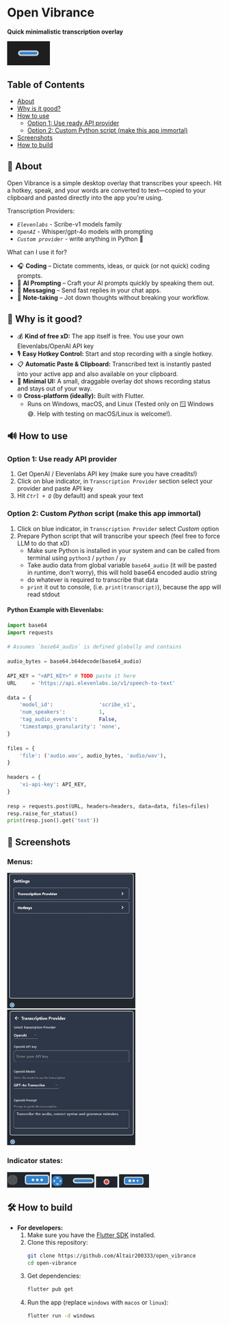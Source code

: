 # Open Vibrance

**Quick minimalistic transcription overlay**

<img src="./imgs/demo.gif" alt="Demo" width="100" />

## Table of Contents

- [About](#-about)
- [Why is it good?](#-why-is-it-good)
- [How to use](#-how-to-use)
  - [Option 1: Use ready API provider](#option-1-use-ready-api-provider)
  - [Option 2: Custom Python script (make this app immortal)](#option-2-custom-python-script-make-this-app-immortal)
- [Screenshots](#-screenshots)
- [How to build](#-how-to-build)

## 🚀 About


Open Vibrance is a simple desktop overlay that transcribes your speech. Hit a hotkey, speak, and your words are converted to text—copied to your clipboard and pasted directly into the app you're using.

Transcription Providers:
- *`Elevenlabs`* - Scribe-v1 models family
- *`OpenAI`* - Whisper/gpt-4o models with prompting
- *`Custom provider`* - write anything in Python 🐍

What can I use it for?

- 🎧 **Coding** – Dictate comments, ideas, or quick (or not quick) coding prompts.
- 🚀 **AI Prompting** – Craft your AI prompts quickly by speaking them out.
- 💬 **Messaging** – Send fast replies in your chat apps.
- 📝 **Note-taking** – Jot down thoughts without breaking your workflow.

## 💫 Why is it good?
- 💰 **Kind of free xD:** The app itself is free. You use your own Elevenlabs/OpenAI API key
- 🎙️ **Easy Hotkey Control:** Start and stop recording with a single hotkey.
- 📋 **Automatic Paste & Clipboard:** Transcribed text is instantly pasted into your active app and also available on your clipboard.
- 📌 **Minimal UI:** A small, draggable overlay dot shows recording status and stays out of your way.
- 🌐 **Cross-platform (ideally):** Built with Flutter. 
  - Runs on Windows, macOS, and Linux (Tested only on 🪟 Windows 😅. Help with testing on macOS/Linux is welcome!).

## 🔊 How to use

### Option 1: Use ready API provider

1. Get OpenAI / Elevenlabs API key (make sure you have creadits!)
2. Click on blue indicator, in `Transcription Provider` section select your provider and paste API key
3. Hit *`Ctrl + Q`* (by default) and speak your text

### Option 2: Custom *Python* script (make this app immortal)

1. Click on blue indicator, in `Transcription Provider` select *Custom* option
2. Prepare Python script that will transcribe your speech (feel free to force LLM to do that xD)
    - Make sure Python is installed in your system and can be called from terminal using `python3` / `python` / `py`
    - Take audio data from global variable `base64_audio` (it will be pasted in runtime, don't worry), this will hold base64 encoded audio string
    - do whatever is required to transcribe that data
    - `print` it out to console, (i.e. `print(transcript)`), because the app will read stdout


#### Python Example with Elevenlabs:

```python
import base64
import requests

# Assumes `base64_audio` is defined globally and contains

audio_bytes = base64.b64decode(base64_audio)

API_KEY = "<API_KEY>" # TODO paste it here
URL     = 'https://api.elevenlabs.io/v1/speech-to-text'

data = {
    'model_id':               'scribe_v1',
    'num_speakers':           1,
    'tag_audio_events':       False,
    'timestamps_granularity': 'none',
}

files = {
    'file': ('audio.wav', audio_bytes, 'audio/wav'),
}

headers = {
    'xi-api-key': API_KEY,
}

resp = requests.post(URL, headers=headers, data=data, files=files)
resp.raise_for_status()
print(resp.json().get('text'))
```

## 🎨 Screenshots

### Menus:

<img src="./imgs/main_menu.jpg" alt="Demo" width="300" />
<img src="./imgs/provider_menu.jpg" alt="Demo" width="300" />

### Indicator states:

<img src="./imgs/dot_hover.jpg" alt="Demo" width="100" />

<img src="./imgs/dot_dragging.jpg" alt="Demo" width="100" />

<img src="./imgs/dot_recording.jpg" alt="Demo" width="50" />

<img src="./imgs/dot_processing.jpg" alt="Demo" width="70" />


## 🛠️ How to build
- **For developers:**
    1.  Make sure you have the [Flutter SDK](https://flutter.dev/docs/get-started/install) installed.
    2.  Clone this repository:
        ```bash
        git clone https://github.com/Altair200333/open_vibrance
        cd open-vibrance
        ```
    3.  Get dependencies:
        ```bash
        flutter pub get
        ```
    4.  Run the app (replace `windows` with `macos` or `linux`):
        ```bash
        flutter run -d windows
        ```
